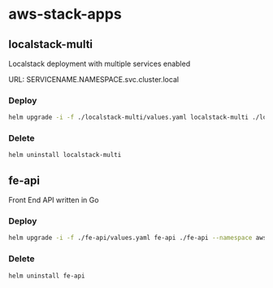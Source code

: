 # aws-stack-apps

## localstack-multi

Localstack deployment with multiple services enabled

URL: SERVICENAME.NAMESPACE.svc.cluster.local

### Deploy

```bash
helm upgrade -i -f ./localstack-multi/values.yaml localstack-multi ./localstack-multi --namespace awsstackapps
```

### Delete

```bash
helm uninstall localstack-multi
```

## fe-api

Front End API written in Go

### Deploy

```bash
helm upgrade -i -f ./fe-api/values.yaml fe-api ./fe-api --namespace awsstackapps
```

### Delete

```bash
helm uninstall fe-api
```